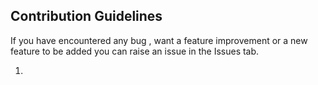 ## Contribution Guidelines

If you have encountered any bug , want a feature improvement or a new feature to be added you can raise an issue in the Issues tab.

1.
